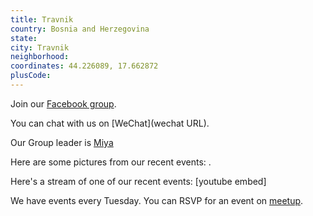 ```yaml
---
title: Travnik
country: Bosnia and Herzegovina
state: 
city: Travnik
neighborhood: 
coordinates: 44.226089, 17.662872
plusCode:
---
```

Join our [Facebook group](https://www.facebook.com/groups/free.code.camp.travnik).

You can chat with us on [WeChat](wechat URL).

Our Group leader is [Miya](freecodecamp.org/miya)

Here are some pictures from our recent events:
![]().

Here's a stream of one of our recent events:
[youtube embed]

We have events every Tuesday. You can RSVP for an event on [meetup](meetupurl).
